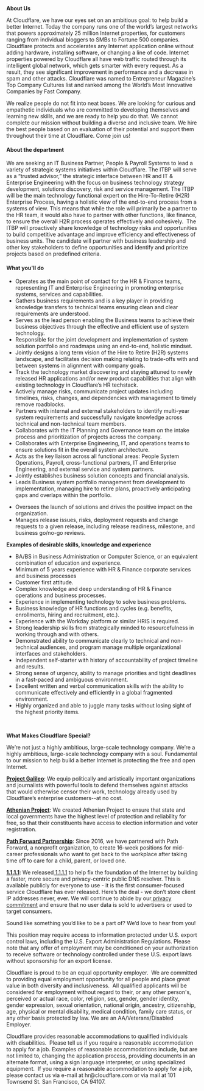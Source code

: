 <div class="content-intro">
	<div><strong>About Us</strong></div>
	<div>
		<p><span style="font-weight: 400;">At Cloudflare, we have our eyes set on an ambitious goal: to help build a better Internet. Today the company runs one of the world’s largest networks that powers approximately 25 million Internet properties, for customers ranging from individual bloggers to SMBs to Fortune 500 companies. Cloudflare protects and accelerates any Internet application online without adding hardware, installing software, or changing a line of code. Internet properties powered by Cloudflare all have web traffic routed through its intelligent global network, which gets smarter with every request. As a result, they see significant improvement in performance and a decrease in spam and other attacks. Cloudflare was named to Entrepreneur Magazine’s Top Company Cultures list and ranked among the World’s Most Innovative Companies by Fast Company.</span><span style="font-weight: 400;">&nbsp;</span></p>
		<p><span style="font-weight: 400;">We realize people do not fit into neat boxes. We are looking for curious and empathetic individuals who are committed to developing themselves and learning new skills, and we are ready to help you do that. We cannot complete our mission without building a diverse and inclusive team. We hire the best people based on an evaluation of their potential and support them throughout their time at Cloudflare. Come join us!&nbsp;</span></p>
	</div>
</div>
<h4>About the department</h4>
<p>We are seeking an IT Business Partner, People &amp; Payroll Systems to lead a variety of strategic systems initiatives within Cloudflare. The ITBP will serve as a “trusted advisor,” the strategic interface between HR and IT &amp; Enterprise Engineering with the focus on business technology strategy development, solutions discovery, risk and service management. The ITBP will be the main technology functional expert on the Hire-To-Retire (H2R) Enterprise Process, having a holistic view of the end-to-end process from a systems of view. This means that while the role will primarily be a partner to the HR team, it would also have to partner with other functions, like finance, to ensure the overall H2R process operates effectively and cohesively.&nbsp; The ITBP will proactively share knowledge of technology risks and opportunities to build competitive advantage and improve efficiency and effectiveness of business units. The candidate will partner with business leadership and other key stakeholders to define opportunities and identify and prioritize projects based on predefined criteria.&nbsp;</p>
<h4>What you'll do</h4>
<ul>
	<li>Operates as the main point of contact for the HR &amp; Finance teams, representing IT and Enterprise Engineering in promoting enterprise systems, services and capabilities.</li>
	<li>Gathers business requirements and is a key player in providing knowledge transfers to technical teams ensuring clean and clear requirements are understood.</li>
	<li>Serves as the lead person enabling the Business teams to achieve their business objectives through the effective and efficient use of system technology.</li>
	<li>Responsible for the joint development and implementation of system solution portfolio and roadmaps using an end-to-end, holistic mindset.</li>
	<li>Jointly designs a long term vision of the Hire to Retire (H2R) systems landscape, and facilitates decision making relating to trade-offs with and between systems in alignment with company goals.&nbsp;</li>
	<li>Track the technology market discovering and staying attuned to newly released HR applications and/or new product capabilities that align with existing technology in Cloudflare’s HR techstack.</li>
	<li>Actively manage risks, communicate project updates including timelines, risks, changes, and dependencies with management to timely remove roadblocks.</li>
	<li>Partners with internal and external stakeholders to identify multi-year system requirements and successfully navigate knowledge across technical and non-technical team members.</li>
	<li>Collaborates with the IT Planning and Governance team on the intake process and prioritization of projects across the company.</li>
	<li>Collaborates with Enterprise Engineering, IT, and operations teams to ensure solutions fit in the overall system architecture.</li>
	<li>Acts as the key liaison across all functional areas: People System Operations, Payroll, cross-functional partners, IT and Enterprise Engineering, and external service and system partners.&nbsp;</li>
	<li>Jointly establishes business solution concepts and financial analysis.&nbsp;</li>
	<li>Leads Business system portfolio management from development to implementation, managing hire to retire plans, proactively anticipating gaps and overlaps within the portfolio.</li>
</ul>
<ul>
	<li>Oversees the launch of solutions and drives the positive impact on the organization.</li>
	<li>Manages release issues, risks, deployment requests and change requests to a given release, including release readiness, milestone, and business go/no-go reviews.</li>
</ul>
<p><strong>Examples of desirable skills, knowledge and experience</strong></p>
<ul>
	<li>BA/BS in Business Administration or Computer Science, or an equivalent combination of education and experience.</li>
	<li>Minimum of 5 years experience with HR &amp; Finance corporate services and business processes&nbsp;</li>
	<li>Customer first attitude.&nbsp;</li>
	<li>Complex knowledge and deep understanding of HR &amp; Finance operations and business processes.</li>
	<li>Experience in implementing technology to solve business problems.</li>
	<li>Business knowledge of HR functions and cycles (e.g. benefits, enrollments, hiring and recruitment, etc.).</li>
	<li>Experience with the Workday platform or similar HRIS is required.&nbsp;</li>
	<li>Strong leadership skills from strategically minded to resourcefulness in working through and with others.</li>
	<li>Demonstrated ability to communicate clearly to technical and non-technical audiences, and program manage multiple organizational interfaces and stakeholders.</li>
	<li>Independent self-starter with history of accountability of project timeline and results.</li>
	<li>Strong sense of urgency, ability to manage priorities and tight deadlines in a fast-paced and ambiguous environment.</li>
	<li>Excellent written and verbal communication skills with the ability to communicate effectively and efficiently in a global fragmented environment.</li>
	<li>Highly organized and able to juggle many tasks without losing sight of the highest priority items.</li>
</ul>
<p>&nbsp;</p>
<div class="content-conclusion">
	<p><strong>What Makes Cloudflare Special?</strong></p>
	<p><span style="font-weight: 400;">We’re not just a highly ambitious, large-scale technology company. We’re a highly ambitious, large-scale technology company with a soul. Fundamental to our mission to help build a better Internet is protecting the free and open Internet.</span></p>
	<p><a href="https://blog.cloudflare.com/protecting-free-expression-online/"><strong>Project Galileo</strong></a><span style="font-weight: 400;">: We equip politically and artistically important organizations and journalists with powerful tools to defend themselves against attacks that would otherwise censor their work, technology already used by Cloudflare’s enterprise customers--at no cost.</span></p>
	<p><strong><a href="https://www.cloudflare.com/athenian/">Athenian Project</a></strong><span style="font-weight: 400;">: We created Athenian Project to ensure that state and local governments have the highest level of protection and reliability for free, so that their constituents have access to election information and voter registration.</span></p>
	<p><a href="https://blog.cloudflare.com/tag/path-forward/"><strong>Path Forward Partnership</strong></a><span style="font-weight: 400;">: Since 2016, we have partnered with Path Forward, a nonprofit organization, to create 16-week positions for mid-career professionals who want to get back to the workplace after taking time off to care for a child, parent, or loved one.</span></p>
	<p><a href="https://1.1.1.1/"><strong>1.1.1.1</strong></a><span style="font-weight: 400;">: We released</span><a href="https://1.1.1.1/"> <span style="font-weight: 400;">1.1.1.1</span></a><span style="font-weight: 400;"> to help fix the foundation of the Internet by building a faster, more secure and privacy-centric public DNS resolver. This is available publicly for everyone to use - it is the first consumer-focused service Cloudflare has ever released. Here’s the deal - we don’t store client IP addresses never, ever. We will continue to abide by our</span><a href="https://developers.cloudflare.com/1.1.1.1/privacy/public-dns-resolver"> privacy commitment</a><span style="font-weight: 400;"> and ensure that no user data is sold to advertisers or used to target consumers.</span></p>
	<p><span style="font-weight: 400;">Sound like something you’d like to be a part of? We’d love to hear from you!</span></p>
	<p><span style="font-weight: 400;">This position may require access to information protected under U.S. export control laws, including the U.S. Export Administration Regulations. Please note that any offer of employment may be conditioned on your authorization to receive software or technology controlled under these U.S. export laws without sponsorship for an export license.</span></p>
	<p><span style="font-weight: 400;">Cloudflare is proud to be an equal opportunity employer. &nbsp;We are committed to providing equal employment opportunity for all people and place great value in both diversity and inclusiveness. &nbsp;All qualified applicants will be considered for employment without regard to their, or any other person's, perceived or actual</span> <span style="font-weight: 400;">race, color, religion, sex, gender, gender identity, gender expression, sexual orientation, national origin, ancestry, citizenship, age, physical or mental disability, medical condition, family care status, or any other basis protected by law. </span><span style="font-weight: 400;">We are an AA/Veterans/Disabled Employer.</span></p>
	<p><span style="font-weight: 400;">Cloudflare provides reasonable accommodations to qualified individuals with disabilities. &nbsp;Please tell us if you require a reasonable accommodation to apply for a job. Examples of reasonable accommodations include, but are not limited to, changing the application process, providing documents in an alternate format, using a sign language interpreter, or using specialized equipment. &nbsp;If you require a reasonable accommodation to apply for a job, please contact us via e-mail at </span><span style="font-weight: 400;">hr@cloudflare.com</span><span style="font-weight: 400;"> or via mail at 101 Townsend St. San Francisco, CA 94107.</span></p>
</div>